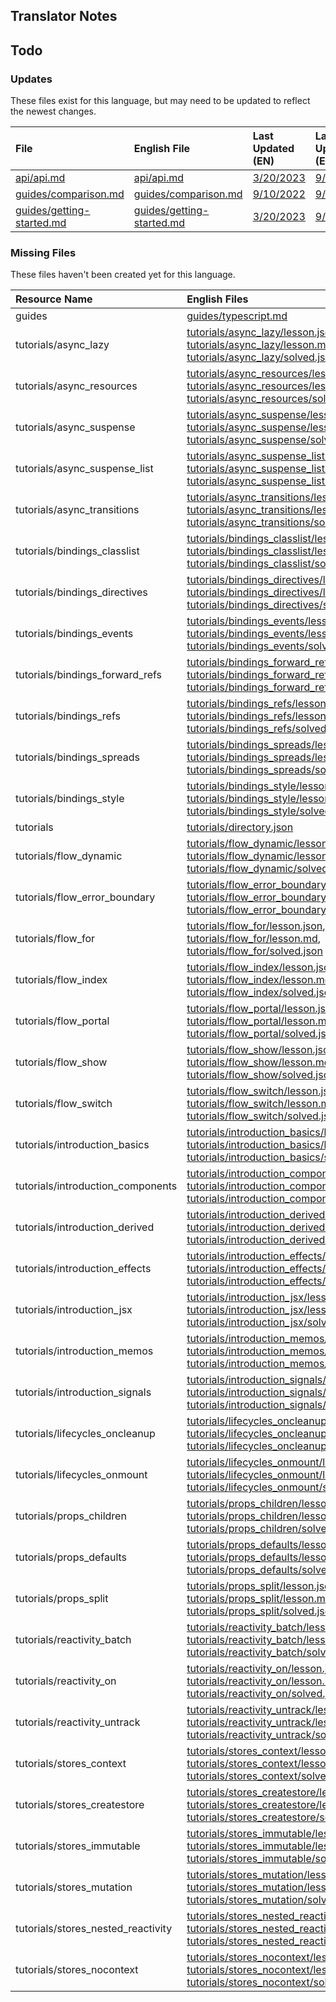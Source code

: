 
## Translator Notes

## Todo

### Updates  
These files exist for this language, but may need to be updated to reflect the newest changes.  
<!--MM:START (UPDATED:lang=es) -->
| File                                                                                                            | English File                                                                                                    | Last Updated (EN)                                                                                  | Last Updated (ES)                                                                                  |
| :-------------------------------------------------------------------------------------------------------------- | :-------------------------------------------------------------------------------------------------------------- | :------------------------------------------------------------------------------------------------- | :------------------------------------------------------------------------------------------------- |
| [api/api.md](https://github.com/solidjs/solid-docs/tree/main/langs/es/api/api.md)                               | [api/api.md](https://github.com/solidjs/solid-docs/tree/main/langs/en/api/api.md)                               | [3/20/2023](https://github.com/solidjs/solid-docs/commit/e768d8da58616a3484577509e02ed1ff4158c951) | [9/10/2022](https://github.com/solidjs/solid-docs/commit/97f41fa02a81dd8ce917b8c5b5f592dde0b07dd1) |
| [guides/comparison.md](https://github.com/solidjs/solid-docs/tree/main/langs/es/guides/comparison.md)           | [guides/comparison.md](https://github.com/solidjs/solid-docs/tree/main/langs/en/guides/comparison.md)           | [9/10/2022](https://github.com/solidjs/solid-docs/commit/97f41fa02a81dd8ce917b8c5b5f592dde0b07dd1) | [9/7/2022](https://github.com/solidjs/solid-docs/commit/7a0656c409728d26f791ad1e30648171963a5316)  |
| [guides/getting-started.md](https://github.com/solidjs/solid-docs/tree/main/langs/es/guides/getting-started.md) | [guides/getting-started.md](https://github.com/solidjs/solid-docs/tree/main/langs/en/guides/getting-started.md) | [3/20/2023](https://github.com/solidjs/solid-docs/commit/e768d8da58616a3484577509e02ed1ff4158c951) | [9/7/2022](https://github.com/solidjs/solid-docs/commit/7a0656c409728d26f791ad1e30648171963a5316)  |

<!--MM:END-->
### Missing Files  
These files haven't been created yet for this language.  
<!--MM:START (CREATED:lang=es) -->
| Resource Name                      | English Files                                                                                                                                                                                                                                                                                                                                                                                                                                                               |
| :--------------------------------- | :-------------------------------------------------------------------------------------------------------------------------------------------------------------------------------------------------------------------------------------------------------------------------------------------------------------------------------------------------------------------------------------------------------------------------------------------------------------------------- |
| guides                             | [guides/typescript.md](https://github.com/solidjs/solid-docs/tree/main/langs/es/guides/typescript.md)                                                                                                                                                                                                                                                                                                                                                                       |
| tutorials/async_lazy               | [tutorials/async_lazy/lesson.json](https://github.com/solidjs/solid-docs/tree/main/langs/es/tutorials/async_lazy/lesson.json), [tutorials/async_lazy/lesson.md](https://github.com/solidjs/solid-docs/tree/main/langs/es/tutorials/async_lazy/lesson.md), [tutorials/async_lazy/solved.json](https://github.com/solidjs/solid-docs/tree/main/langs/es/tutorials/async_lazy/solved.json)                                                                                     |
| tutorials/async_resources          | [tutorials/async_resources/lesson.json](https://github.com/solidjs/solid-docs/tree/main/langs/es/tutorials/async_resources/lesson.json), [tutorials/async_resources/lesson.md](https://github.com/solidjs/solid-docs/tree/main/langs/es/tutorials/async_resources/lesson.md), [tutorials/async_resources/solved.json](https://github.com/solidjs/solid-docs/tree/main/langs/es/tutorials/async_resources/solved.json)                                                       |
| tutorials/async_suspense           | [tutorials/async_suspense/lesson.json](https://github.com/solidjs/solid-docs/tree/main/langs/es/tutorials/async_suspense/lesson.json), [tutorials/async_suspense/lesson.md](https://github.com/solidjs/solid-docs/tree/main/langs/es/tutorials/async_suspense/lesson.md), [tutorials/async_suspense/solved.json](https://github.com/solidjs/solid-docs/tree/main/langs/es/tutorials/async_suspense/solved.json)                                                             |
| tutorials/async_suspense_list      | [tutorials/async_suspense_list/lesson.json](https://github.com/solidjs/solid-docs/tree/main/langs/es/tutorials/async_suspense_list/lesson.json), [tutorials/async_suspense_list/lesson.md](https://github.com/solidjs/solid-docs/tree/main/langs/es/tutorials/async_suspense_list/lesson.md), [tutorials/async_suspense_list/solved.json](https://github.com/solidjs/solid-docs/tree/main/langs/es/tutorials/async_suspense_list/solved.json)                               |
| tutorials/async_transitions        | [tutorials/async_transitions/lesson.json](https://github.com/solidjs/solid-docs/tree/main/langs/es/tutorials/async_transitions/lesson.json), [tutorials/async_transitions/lesson.md](https://github.com/solidjs/solid-docs/tree/main/langs/es/tutorials/async_transitions/lesson.md), [tutorials/async_transitions/solved.json](https://github.com/solidjs/solid-docs/tree/main/langs/es/tutorials/async_transitions/solved.json)                                           |
| tutorials/bindings_classlist       | [tutorials/bindings_classlist/lesson.json](https://github.com/solidjs/solid-docs/tree/main/langs/es/tutorials/bindings_classlist/lesson.json), [tutorials/bindings_classlist/lesson.md](https://github.com/solidjs/solid-docs/tree/main/langs/es/tutorials/bindings_classlist/lesson.md), [tutorials/bindings_classlist/solved.json](https://github.com/solidjs/solid-docs/tree/main/langs/es/tutorials/bindings_classlist/solved.json)                                     |
| tutorials/bindings_directives      | [tutorials/bindings_directives/lesson.json](https://github.com/solidjs/solid-docs/tree/main/langs/es/tutorials/bindings_directives/lesson.json), [tutorials/bindings_directives/lesson.md](https://github.com/solidjs/solid-docs/tree/main/langs/es/tutorials/bindings_directives/lesson.md), [tutorials/bindings_directives/solved.json](https://github.com/solidjs/solid-docs/tree/main/langs/es/tutorials/bindings_directives/solved.json)                               |
| tutorials/bindings_events          | [tutorials/bindings_events/lesson.json](https://github.com/solidjs/solid-docs/tree/main/langs/es/tutorials/bindings_events/lesson.json), [tutorials/bindings_events/lesson.md](https://github.com/solidjs/solid-docs/tree/main/langs/es/tutorials/bindings_events/lesson.md), [tutorials/bindings_events/solved.json](https://github.com/solidjs/solid-docs/tree/main/langs/es/tutorials/bindings_events/solved.json)                                                       |
| tutorials/bindings_forward_refs    | [tutorials/bindings_forward_refs/lesson.json](https://github.com/solidjs/solid-docs/tree/main/langs/es/tutorials/bindings_forward_refs/lesson.json), [tutorials/bindings_forward_refs/lesson.md](https://github.com/solidjs/solid-docs/tree/main/langs/es/tutorials/bindings_forward_refs/lesson.md), [tutorials/bindings_forward_refs/solved.json](https://github.com/solidjs/solid-docs/tree/main/langs/es/tutorials/bindings_forward_refs/solved.json)                   |
| tutorials/bindings_refs            | [tutorials/bindings_refs/lesson.json](https://github.com/solidjs/solid-docs/tree/main/langs/es/tutorials/bindings_refs/lesson.json), [tutorials/bindings_refs/lesson.md](https://github.com/solidjs/solid-docs/tree/main/langs/es/tutorials/bindings_refs/lesson.md), [tutorials/bindings_refs/solved.json](https://github.com/solidjs/solid-docs/tree/main/langs/es/tutorials/bindings_refs/solved.json)                                                                   |
| tutorials/bindings_spreads         | [tutorials/bindings_spreads/lesson.json](https://github.com/solidjs/solid-docs/tree/main/langs/es/tutorials/bindings_spreads/lesson.json), [tutorials/bindings_spreads/lesson.md](https://github.com/solidjs/solid-docs/tree/main/langs/es/tutorials/bindings_spreads/lesson.md), [tutorials/bindings_spreads/solved.json](https://github.com/solidjs/solid-docs/tree/main/langs/es/tutorials/bindings_spreads/solved.json)                                                 |
| tutorials/bindings_style           | [tutorials/bindings_style/lesson.json](https://github.com/solidjs/solid-docs/tree/main/langs/es/tutorials/bindings_style/lesson.json), [tutorials/bindings_style/lesson.md](https://github.com/solidjs/solid-docs/tree/main/langs/es/tutorials/bindings_style/lesson.md), [tutorials/bindings_style/solved.json](https://github.com/solidjs/solid-docs/tree/main/langs/es/tutorials/bindings_style/solved.json)                                                             |
| tutorials                          | [tutorials/directory.json](https://github.com/solidjs/solid-docs/tree/main/langs/es/tutorials/directory.json)                                                                                                                                                                                                                                                                                                                                                               |
| tutorials/flow_dynamic             | [tutorials/flow_dynamic/lesson.json](https://github.com/solidjs/solid-docs/tree/main/langs/es/tutorials/flow_dynamic/lesson.json), [tutorials/flow_dynamic/lesson.md](https://github.com/solidjs/solid-docs/tree/main/langs/es/tutorials/flow_dynamic/lesson.md), [tutorials/flow_dynamic/solved.json](https://github.com/solidjs/solid-docs/tree/main/langs/es/tutorials/flow_dynamic/solved.json)                                                                         |
| tutorials/flow_error_boundary      | [tutorials/flow_error_boundary/lesson.json](https://github.com/solidjs/solid-docs/tree/main/langs/es/tutorials/flow_error_boundary/lesson.json), [tutorials/flow_error_boundary/lesson.md](https://github.com/solidjs/solid-docs/tree/main/langs/es/tutorials/flow_error_boundary/lesson.md), [tutorials/flow_error_boundary/solved.json](https://github.com/solidjs/solid-docs/tree/main/langs/es/tutorials/flow_error_boundary/solved.json)                               |
| tutorials/flow_for                 | [tutorials/flow_for/lesson.json](https://github.com/solidjs/solid-docs/tree/main/langs/es/tutorials/flow_for/lesson.json), [tutorials/flow_for/lesson.md](https://github.com/solidjs/solid-docs/tree/main/langs/es/tutorials/flow_for/lesson.md), [tutorials/flow_for/solved.json](https://github.com/solidjs/solid-docs/tree/main/langs/es/tutorials/flow_for/solved.json)                                                                                                 |
| tutorials/flow_index               | [tutorials/flow_index/lesson.json](https://github.com/solidjs/solid-docs/tree/main/langs/es/tutorials/flow_index/lesson.json), [tutorials/flow_index/lesson.md](https://github.com/solidjs/solid-docs/tree/main/langs/es/tutorials/flow_index/lesson.md), [tutorials/flow_index/solved.json](https://github.com/solidjs/solid-docs/tree/main/langs/es/tutorials/flow_index/solved.json)                                                                                     |
| tutorials/flow_portal              | [tutorials/flow_portal/lesson.json](https://github.com/solidjs/solid-docs/tree/main/langs/es/tutorials/flow_portal/lesson.json), [tutorials/flow_portal/lesson.md](https://github.com/solidjs/solid-docs/tree/main/langs/es/tutorials/flow_portal/lesson.md), [tutorials/flow_portal/solved.json](https://github.com/solidjs/solid-docs/tree/main/langs/es/tutorials/flow_portal/solved.json)                                                                               |
| tutorials/flow_show                | [tutorials/flow_show/lesson.json](https://github.com/solidjs/solid-docs/tree/main/langs/es/tutorials/flow_show/lesson.json), [tutorials/flow_show/lesson.md](https://github.com/solidjs/solid-docs/tree/main/langs/es/tutorials/flow_show/lesson.md), [tutorials/flow_show/solved.json](https://github.com/solidjs/solid-docs/tree/main/langs/es/tutorials/flow_show/solved.json)                                                                                           |
| tutorials/flow_switch              | [tutorials/flow_switch/lesson.json](https://github.com/solidjs/solid-docs/tree/main/langs/es/tutorials/flow_switch/lesson.json), [tutorials/flow_switch/lesson.md](https://github.com/solidjs/solid-docs/tree/main/langs/es/tutorials/flow_switch/lesson.md), [tutorials/flow_switch/solved.json](https://github.com/solidjs/solid-docs/tree/main/langs/es/tutorials/flow_switch/solved.json)                                                                               |
| tutorials/introduction_basics      | [tutorials/introduction_basics/lesson.json](https://github.com/solidjs/solid-docs/tree/main/langs/es/tutorials/introduction_basics/lesson.json), [tutorials/introduction_basics/lesson.md](https://github.com/solidjs/solid-docs/tree/main/langs/es/tutorials/introduction_basics/lesson.md), [tutorials/introduction_basics/solved.json](https://github.com/solidjs/solid-docs/tree/main/langs/es/tutorials/introduction_basics/solved.json)                               |
| tutorials/introduction_components  | [tutorials/introduction_components/lesson.json](https://github.com/solidjs/solid-docs/tree/main/langs/es/tutorials/introduction_components/lesson.json), [tutorials/introduction_components/lesson.md](https://github.com/solidjs/solid-docs/tree/main/langs/es/tutorials/introduction_components/lesson.md), [tutorials/introduction_components/solved.json](https://github.com/solidjs/solid-docs/tree/main/langs/es/tutorials/introduction_components/solved.json)       |
| tutorials/introduction_derived     | [tutorials/introduction_derived/lesson.json](https://github.com/solidjs/solid-docs/tree/main/langs/es/tutorials/introduction_derived/lesson.json), [tutorials/introduction_derived/lesson.md](https://github.com/solidjs/solid-docs/tree/main/langs/es/tutorials/introduction_derived/lesson.md), [tutorials/introduction_derived/solved.json](https://github.com/solidjs/solid-docs/tree/main/langs/es/tutorials/introduction_derived/solved.json)                         |
| tutorials/introduction_effects     | [tutorials/introduction_effects/lesson.json](https://github.com/solidjs/solid-docs/tree/main/langs/es/tutorials/introduction_effects/lesson.json), [tutorials/introduction_effects/lesson.md](https://github.com/solidjs/solid-docs/tree/main/langs/es/tutorials/introduction_effects/lesson.md), [tutorials/introduction_effects/solved.json](https://github.com/solidjs/solid-docs/tree/main/langs/es/tutorials/introduction_effects/solved.json)                         |
| tutorials/introduction_jsx         | [tutorials/introduction_jsx/lesson.json](https://github.com/solidjs/solid-docs/tree/main/langs/es/tutorials/introduction_jsx/lesson.json), [tutorials/introduction_jsx/lesson.md](https://github.com/solidjs/solid-docs/tree/main/langs/es/tutorials/introduction_jsx/lesson.md), [tutorials/introduction_jsx/solved.json](https://github.com/solidjs/solid-docs/tree/main/langs/es/tutorials/introduction_jsx/solved.json)                                                 |
| tutorials/introduction_memos       | [tutorials/introduction_memos/lesson.json](https://github.com/solidjs/solid-docs/tree/main/langs/es/tutorials/introduction_memos/lesson.json), [tutorials/introduction_memos/lesson.md](https://github.com/solidjs/solid-docs/tree/main/langs/es/tutorials/introduction_memos/lesson.md), [tutorials/introduction_memos/solved.json](https://github.com/solidjs/solid-docs/tree/main/langs/es/tutorials/introduction_memos/solved.json)                                     |
| tutorials/introduction_signals     | [tutorials/introduction_signals/lesson.json](https://github.com/solidjs/solid-docs/tree/main/langs/es/tutorials/introduction_signals/lesson.json), [tutorials/introduction_signals/lesson.md](https://github.com/solidjs/solid-docs/tree/main/langs/es/tutorials/introduction_signals/lesson.md), [tutorials/introduction_signals/solved.json](https://github.com/solidjs/solid-docs/tree/main/langs/es/tutorials/introduction_signals/solved.json)                         |
| tutorials/lifecycles_oncleanup     | [tutorials/lifecycles_oncleanup/lesson.json](https://github.com/solidjs/solid-docs/tree/main/langs/es/tutorials/lifecycles_oncleanup/lesson.json), [tutorials/lifecycles_oncleanup/lesson.md](https://github.com/solidjs/solid-docs/tree/main/langs/es/tutorials/lifecycles_oncleanup/lesson.md), [tutorials/lifecycles_oncleanup/solved.json](https://github.com/solidjs/solid-docs/tree/main/langs/es/tutorials/lifecycles_oncleanup/solved.json)                         |
| tutorials/lifecycles_onmount       | [tutorials/lifecycles_onmount/lesson.json](https://github.com/solidjs/solid-docs/tree/main/langs/es/tutorials/lifecycles_onmount/lesson.json), [tutorials/lifecycles_onmount/lesson.md](https://github.com/solidjs/solid-docs/tree/main/langs/es/tutorials/lifecycles_onmount/lesson.md), [tutorials/lifecycles_onmount/solved.json](https://github.com/solidjs/solid-docs/tree/main/langs/es/tutorials/lifecycles_onmount/solved.json)                                     |
| tutorials/props_children           | [tutorials/props_children/lesson.json](https://github.com/solidjs/solid-docs/tree/main/langs/es/tutorials/props_children/lesson.json), [tutorials/props_children/lesson.md](https://github.com/solidjs/solid-docs/tree/main/langs/es/tutorials/props_children/lesson.md), [tutorials/props_children/solved.json](https://github.com/solidjs/solid-docs/tree/main/langs/es/tutorials/props_children/solved.json)                                                             |
| tutorials/props_defaults           | [tutorials/props_defaults/lesson.json](https://github.com/solidjs/solid-docs/tree/main/langs/es/tutorials/props_defaults/lesson.json), [tutorials/props_defaults/lesson.md](https://github.com/solidjs/solid-docs/tree/main/langs/es/tutorials/props_defaults/lesson.md), [tutorials/props_defaults/solved.json](https://github.com/solidjs/solid-docs/tree/main/langs/es/tutorials/props_defaults/solved.json)                                                             |
| tutorials/props_split              | [tutorials/props_split/lesson.json](https://github.com/solidjs/solid-docs/tree/main/langs/es/tutorials/props_split/lesson.json), [tutorials/props_split/lesson.md](https://github.com/solidjs/solid-docs/tree/main/langs/es/tutorials/props_split/lesson.md), [tutorials/props_split/solved.json](https://github.com/solidjs/solid-docs/tree/main/langs/es/tutorials/props_split/solved.json)                                                                               |
| tutorials/reactivity_batch         | [tutorials/reactivity_batch/lesson.json](https://github.com/solidjs/solid-docs/tree/main/langs/es/tutorials/reactivity_batch/lesson.json), [tutorials/reactivity_batch/lesson.md](https://github.com/solidjs/solid-docs/tree/main/langs/es/tutorials/reactivity_batch/lesson.md), [tutorials/reactivity_batch/solved.json](https://github.com/solidjs/solid-docs/tree/main/langs/es/tutorials/reactivity_batch/solved.json)                                                 |
| tutorials/reactivity_on            | [tutorials/reactivity_on/lesson.json](https://github.com/solidjs/solid-docs/tree/main/langs/es/tutorials/reactivity_on/lesson.json), [tutorials/reactivity_on/lesson.md](https://github.com/solidjs/solid-docs/tree/main/langs/es/tutorials/reactivity_on/lesson.md), [tutorials/reactivity_on/solved.json](https://github.com/solidjs/solid-docs/tree/main/langs/es/tutorials/reactivity_on/solved.json)                                                                   |
| tutorials/reactivity_untrack       | [tutorials/reactivity_untrack/lesson.json](https://github.com/solidjs/solid-docs/tree/main/langs/es/tutorials/reactivity_untrack/lesson.json), [tutorials/reactivity_untrack/lesson.md](https://github.com/solidjs/solid-docs/tree/main/langs/es/tutorials/reactivity_untrack/lesson.md), [tutorials/reactivity_untrack/solved.json](https://github.com/solidjs/solid-docs/tree/main/langs/es/tutorials/reactivity_untrack/solved.json)                                     |
| tutorials/stores_context           | [tutorials/stores_context/lesson.json](https://github.com/solidjs/solid-docs/tree/main/langs/es/tutorials/stores_context/lesson.json), [tutorials/stores_context/lesson.md](https://github.com/solidjs/solid-docs/tree/main/langs/es/tutorials/stores_context/lesson.md), [tutorials/stores_context/solved.json](https://github.com/solidjs/solid-docs/tree/main/langs/es/tutorials/stores_context/solved.json)                                                             |
| tutorials/stores_createstore       | [tutorials/stores_createstore/lesson.json](https://github.com/solidjs/solid-docs/tree/main/langs/es/tutorials/stores_createstore/lesson.json), [tutorials/stores_createstore/lesson.md](https://github.com/solidjs/solid-docs/tree/main/langs/es/tutorials/stores_createstore/lesson.md), [tutorials/stores_createstore/solved.json](https://github.com/solidjs/solid-docs/tree/main/langs/es/tutorials/stores_createstore/solved.json)                                     |
| tutorials/stores_immutable         | [tutorials/stores_immutable/lesson.json](https://github.com/solidjs/solid-docs/tree/main/langs/es/tutorials/stores_immutable/lesson.json), [tutorials/stores_immutable/lesson.md](https://github.com/solidjs/solid-docs/tree/main/langs/es/tutorials/stores_immutable/lesson.md), [tutorials/stores_immutable/solved.json](https://github.com/solidjs/solid-docs/tree/main/langs/es/tutorials/stores_immutable/solved.json)                                                 |
| tutorials/stores_mutation          | [tutorials/stores_mutation/lesson.json](https://github.com/solidjs/solid-docs/tree/main/langs/es/tutorials/stores_mutation/lesson.json), [tutorials/stores_mutation/lesson.md](https://github.com/solidjs/solid-docs/tree/main/langs/es/tutorials/stores_mutation/lesson.md), [tutorials/stores_mutation/solved.json](https://github.com/solidjs/solid-docs/tree/main/langs/es/tutorials/stores_mutation/solved.json)                                                       |
| tutorials/stores_nested_reactivity | [tutorials/stores_nested_reactivity/lesson.json](https://github.com/solidjs/solid-docs/tree/main/langs/es/tutorials/stores_nested_reactivity/lesson.json), [tutorials/stores_nested_reactivity/lesson.md](https://github.com/solidjs/solid-docs/tree/main/langs/es/tutorials/stores_nested_reactivity/lesson.md), [tutorials/stores_nested_reactivity/solved.json](https://github.com/solidjs/solid-docs/tree/main/langs/es/tutorials/stores_nested_reactivity/solved.json) |
| tutorials/stores_nocontext         | [tutorials/stores_nocontext/lesson.json](https://github.com/solidjs/solid-docs/tree/main/langs/es/tutorials/stores_nocontext/lesson.json), [tutorials/stores_nocontext/lesson.md](https://github.com/solidjs/solid-docs/tree/main/langs/es/tutorials/stores_nocontext/lesson.md), [tutorials/stores_nocontext/solved.json](https://github.com/solidjs/solid-docs/tree/main/langs/es/tutorials/stores_nocontext/solved.json)                                                 |

<!--MM:END-->
        